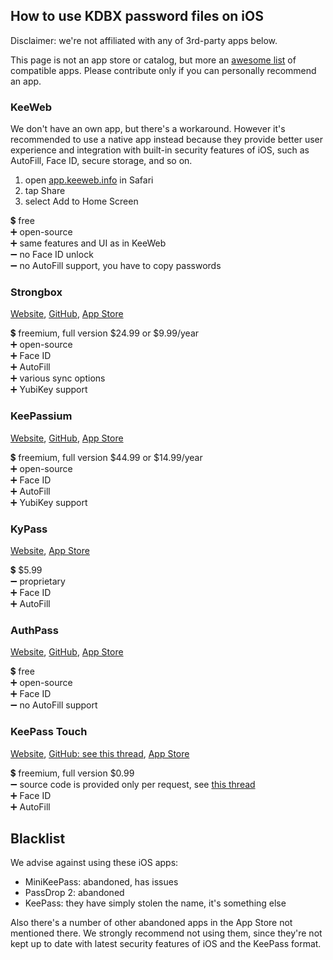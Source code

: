 ## How to use KDBX password files on iOS

Disclaimer: we're not affiliated with any of 3rd-party apps below.

This page is not an app store or catalog, but more an [awesome list](https://github.com/sindresorhus/awesome/blob/master/awesome.md) of compatible apps. Please contribute only if you can personally recommend an app.  

### KeeWeb

We don't have an own app, but there's a workaround. However it's recommended to use a native app instead because they provide better user experience and integration with built-in security features of iOS, such as AutoFill, Face ID, secure storage, and so on.

1. open [app.keeweb.info](https://app.keeweb.info) in Safari
2. tap Share
3. select Add to Home Screen

💲 free  
➕ open-source  
➕ same features and UI as in KeeWeb  
➖ no Face ID unlock  
➖ no AutoFill support, you have to copy passwords  

### Strongbox

[Website](https://strongboxsafe.com), [GitHub](https://github.com/strongbox-password-safe/Strongbox), [App Store](https://apps.apple.com/app/strongbox-password-safe/id897283731)  

💲 freemium, full version $24.99 or $9.99/year  
➕ open-source  
➕ Face ID  
➕ AutoFill  
➕ various sync options  
➕ YubiKey support  

### KeePassium

[Website](https://keepassium.com), [GitHub](https://github.com/keepassium/KeePassium), [App Store](https://apps.apple.com/app/id1435127111)  

💲 freemium, full version $44.99 or $14.99/year  
➕ open-source  
➕ Face ID  
➕ AutoFill  
➕ YubiKey support  

### KyPass

[Website](https://www.kyuran.be/software/kypass/), [App Store](https://apps.apple.com/app/kypass-4-password-manager/id1258708743)  

💲 $5.99  
➖ proprietary  
➕ Face ID  
➕ AutoFill  

### AuthPass

[Website](https://authpass.app), [GitHub](https://github.com/authpass/authpass), [App Store](https://apps.apple.com/app/authpass-password-manager/id1479297675)  

💲 free  
➕ open-source  
➕ Face ID  
➖ no AutoFill support  

### KeePass Touch

[Website](https://www.innervate.de/keepass-touch.html), [GitHub: see this thread](https://github.com/MiniKeePass/MiniKeePass/issues/606), [App Store](https://apps.apple.com/app/keepass-touch/id966759076)  

💲 freemium, full version $0.99  
➖ source code is provided only per request, see [this thread](https://github.com/MiniKeePass/MiniKeePass/issues/606)  
➕ Face ID  
➕ AutoFill  

## Blacklist

We advise against using these iOS apps:

- MiniKeePass: abandoned, has issues
- PassDrop 2: abandoned
- KeePass: they have simply stolen the name, it's something else

Also there's a number of other abandoned apps in the App Store not mentioned there. We strongly recommend not using them, since they're not kept up to date with latest security features of iOS and the KeePass format.